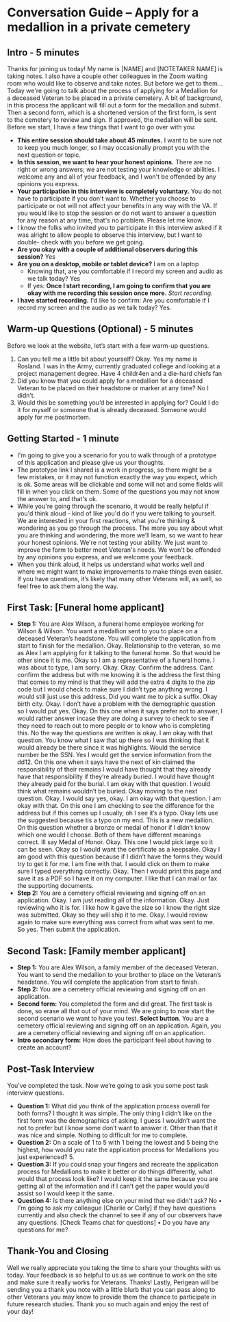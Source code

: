 # Conversation Guide – Apply for a medallion in a private cemetery
## Intro - 5 minutes
Thanks for joining us today! My name is [NAME] and [NOTETAKER NAME] 
is taking notes.
I also have a couple other colleagues in the Zoom waiting room who would 
like to observe and take notes. But before we get to them...
Today we're going to talk about the process of applying for a Medallion for a
deceased Veteran to be placed in a private cemetery. A bit of background, in
this process the applicant will fill out a form for the medallion and submit. 
Then a second form, which is a shortened version of the first form, is sent to
the cemetery to review and sign. If approved, the medallion will be sent.
Before we start, I have a few things that I want to go over with you:
- **This entire session should take about 45 minutes.** I want to be sure not
to keep you much longer, so I may occasionally prompt you with the next 
question or topic.
- **In this session, we want to hear your honest opinions.** There are no 
right or wrong answers; we are not testing your knowledge or abilities. I 
welcome any and all of your feedback, and I won't be offended by any 
opinions you express.
- **Your participation in this interview is completely voluntary.** You do not 
have to participate if you don't want to. Whether you choose to participate 
or not will not affect your benefits in any way with the VA. If you would like 
to stop the session or do not want to answer a question for any reason at 
any time, that's no problem. Please let me know.
- I know the folks who invited you to participate in this interview asked if it 
was alright to allow people to observe this interview, but I want to double-
check with you before we get going.
- **Are you okay with a couple of additional observers during this session?**
Yes
- **Are you on a desktop, mobile or tablet device?**  I am on a laptop
   - Knowing that, are you comfortable if I record my screen and audio as we
talk today? Yes
   - If yes: **Once I start recording, I am going to confirm that you are okay 
with me recording this session once more.**
*Start recording.*
- **I have started recording.** I'd like to confirm: Are you comfortable if I 
record my screen and the audio as we talk today? Yes.
## Warm-up Questions (Optional) - 5 minutes
Before we look at the website, let’s start with a few warm-up questions.
1. Can you tell me a little bit about yourself?  Okay. Yes my name is 
Rosland. I was in the Army, currently graduated college and looking at a 
project management degree. Have 4 childr4en and a die-hard chiefs fan
2. Did you know that you could apply for a medallion for a deceased 
Veteran to be placed on their headstone or marker at any time?  No I didn’t.
3. Would this be something you’d be interested in applying for? Could I 
do it for myself or someone that is already deceased. Someone would apply 
for me postmortem.
## Getting Started - 1 minute
- I'm going to give you a scenario for you to walk through of a prototype of 
this application and please give us your thoughts.
- The prototype link I shared is a work in progress, so there might be a few 
mistakes, or it may not function exactly the way you expect, which is ok. 
Some areas will be clickable and some will not and some fields will fill in 
when you click on them. Some of the questions you may not know the 
answer to, and that's ok.
- While you're going through the scenario, it would be really helpful if you'd 
think aloud - kind of like you'd do if you were talking to yourself. We are 
interested in your first reactions, what you're thinking & wondering as you 
go through the process. The more you say about what you are thinking and 
wondering, the more we’ll learn, so we want to hear your honest opinions. 
We're not testing your ability. We just want to improve the form to better 
meet Veteran's needs. We won't be offended by any opinions you express, 
and we welcome your feedback.
- When you think aloud, it helps us understand what works well and where 
we might want to make improvements to make things even easier. If you 
have questions, it’s likely that many other Veterans will, as well, so feel free 
to ask them along the way.
## First Task: [Funeral home applicant]
- **Step 1:** You are Alex Wilson, a funeral home employee working for 
Wilson & Wilson. You want a medallion sent to you to place on a deceased 
Veteran’s headstone. You will complete the application from start to finish 
for the medallion.
Okay. Relationship to the veteran, so me as Alex I am applying for it 
talking to the funeral home. So that would be other since it is me. Okay so I 
am a representative of a funeral home. I was about to type, I am sorry. Okay.
Okay. Confirm the address. Cant confirm the address but with me knowing 
it is the address the first thing that comes to my mind is that they will add 
the extra 4 digits to the zip code but I would check to make sure I didn’t 
type anything wrong. I would still just use this address. Did you want me to 
pick a suffix. Okay birth city. Okay. I don’t have a problem with the 
demographic question so I would put yes. Okay. On this one when it says 
prefer not to answer, I would rather answer incase they are doing a survey 
to check to see if they need to reach out to more people or to know who is 
completing this. No the way the questions are written is okay. I am okay 
with that question. You know what I saw that up there so I was thinking that
it would already be there since it was highlights. Would the service number 
be the SSN. Yes I would get the service information from the dd12. On this 
one when it says have the next of kin claimed the responsibility of their 
remains I would have thought that they already have that responsibility if 
they’re already buried. I would have thought they already paid for the 
burial. I am okay with that question. I would think what remains wouldn’t 
be buried. Okay moving to the next question. Okay. I would say yes, okay. I 
am okay with that question. I am okay with that. On this one I am checking 
to see the difference for the address but if this comes up I usually, oh I see 
it’s a typo. Okay lets use the suggested because tis a typo on my end. This is
a new medallion. On this question whether a bronze or medal of honor if I 
didn’t know which one would I choose. Both of them have different 
meanings correct. Ill say Medal of Honor. Okay. This one I would pick large 
so it can be seen. Okay so I would want the certificate as a keepsake. Okay I
am good with this question because if I didn’t have the forms they would try
to get it for me. I am fine with that.  I would click on them to make sure I 
typed everything correctly. Okay. Then I would print this page and save it as
a PDF so I have it on my computer. I like that I can mail or fax the 
supporting documents.
- **Step 2:** You are a cemetery official reviewing and signing off on an 
application.
Okay. I am just reading all of the information. Okay. Just reviewing 
who it is for. I like how it gave the size so I know the right size was 
submitted. Okay so they will ship it to me. Okay. I would review again to 
make sure everything was correct from what was sent to me. So yes. Then 
submit the application.
## Second Task: [Family member applicant]
- **Step 1:** You are Alex Wilson, a family member of the deceased Veteran. 
You want to send the medallion to your brother to place on the Veteran’s 
headstone. You will complete the application from start to finish.
- **Step 2:** You are a cemetery official reviewing and signing off on an 
application.
- **Second form:** You completed the form and did great. The first task is 
done, so erase all that out of your mind. We are going to now start the 
second scenario we want to have you test. **Select button**. You are a 
cemetery official reviewing and signing off on an application. Again, you are
a cemetery official reviewing and signing off on an application.
- **Intro secondary form:** How does the participant feel about having to 
create an account?
## Post-Task Interview
You’ve completed the task. Now we’re going to ask you some post task 
interview questions.
- **Question 1:** What did you think of the application process overall for 
both forms? I thought it was simple. The only thing I didn’t like on the first 
form was the demographics of asking. I guess I wouldn’t want the not to 
prefer but I know some don’t want to answer it. Other than that it was nice 
and simple. Nothing to difficult for me to complete.
- **Question 2:** On a scale of 1 to 5 with 1 being the lowest and 5 being 
the highest, how would you rate the application process for Medallions you 
just experienced? 5.
- **Question 3:** If you could snap your fingers and recreate the application 
process for Medallions to make it better or do things differently, what would
that process look like? I would keep it the same because you are getting all 
of the information and if I can’t get the paper would you’d assist so I would 
keep it the same.
- **Question 4:** Is there anything else on your mind that we didn't ask?  No
• I'm going to ask my colleague [Charlie or Carly] if they have questions
currently and also check the channel to see if any of our observers have any
questions. [Check Teams chat for questions]
• Do you have any questions for me?
## Thank-You and Closing
Well we really appreciate you taking the time to share your thoughts with us
today. Your feedback is so helpful to us as we continue to work on the site 
and make sure it really works for Veterans.
Thanks! Lastly, Perigean will be sending you a thank you note with a little 
blurb that you can pass along to other Veterans you may know to provide 
them the chance to participate in future research studies.
Thank you so much again and enjoy the rest of your day!
